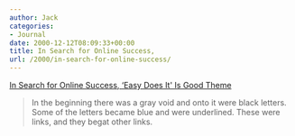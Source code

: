 ```yaml
---
author: Jack
categories:
- Journal
date: 2000-12-12T08:09:33+00:00
title: In Search for Online Success,
url: /2000/in-search-for-online-success/
---
```


[In Search for Online Success, &#8216;Easy Does It' Is Good Theme][1]



> In the beginning there was a gray void and onto it were black letters. Some of the letters became blue and were underlined. These were links, and they begat other links.

  
>

 [1]: http://www.nytimes.com/2000/12/11/technology/11SIMP.html